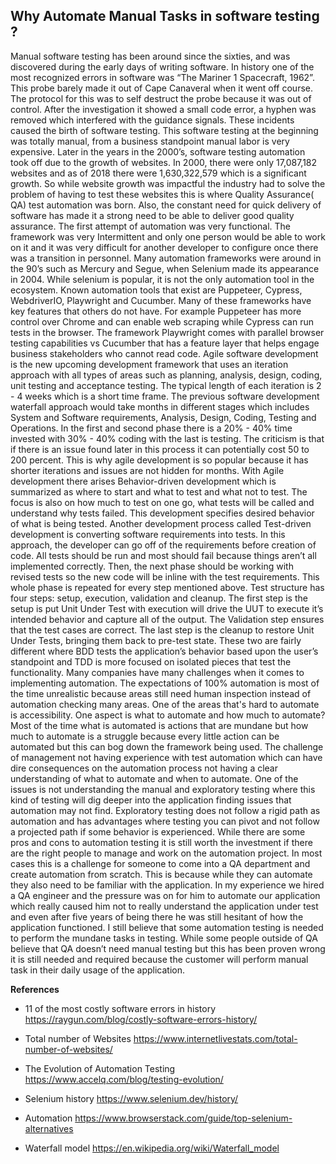 ## Why Automate Manual Tasks in software testing ? 
Manual software testing has been around since the sixties, and was discovered during the early days of writing software. In history one of the most recognized errors in software was “The Mariner 1 Spacecraft, 1962”. This probe barely made it out of Cape Canaveral when it went off course. The protocol for this was to self destruct the probe because it was out of control. After the investigation it showed a small code error, a hyphen was removed which interfered with the guidance signals. These incidents caused the birth of software testing. This software testing at the beginning was totally manual, from a business standpoint manual labor is very expensive. Later in the years in the 2000’s,  software testing automation took off due to the growth of websites. In 2000, there were only 17,087,182 websites and as of 2018 there were 1,630,322,579 which is a significant growth. So while website growth was impactful the industry had to solve the problem of having to test these websites this is where Quality Assurance( QA) test automation was born. Also, the constant need for quick delivery of software has made it a strong need to be able to deliver good quality assurance. 
The first attempt of automation was very functional. The framework was very Intermittent and only one person would be able to work on it and it was very difficult for another developer to configure once there was a transition in personnel. 
Many automation frameworks were around in the 90’s such as Mercury and Segue, when Selenium made its appearance in 2004. While selenium is popular, it is not the only automation tool in the ecosystem. Known automation tools that exist are Puppeteer, Cypress, WebdriverIO, Playwright and Cucumber.  Many of these frameworks have key features that others do not have. For example Puppeteer has more control over Chrome and can enable web scraping while Cypress can run tests in the browser. The framework Playwright comes with parallel browser testing capabilities vs  Cucumber that has a feature layer that helps engage business stakeholders who cannot read code. Agile software development is the new upcoming development framework that uses an iteration approach with all types of areas such as planning, analysis, design, coding, unit testing and acceptance testing. The typical length of each iteration is 2 - 4 weeks which is a short time frame.  The previous software development waterfall approach would take months in different stages which includes System and Software requirements, Analysis, Design, Coding, Testing and Operations. In the first and second phase there is a 20% - 40% time invested with 30% - 40% coding with the last is testing. The criticism is that if there is an issue found later in this process  it can potentially cost 50 to 200 percent. This is why agile development is so popular because it has shorter iterations and issues are not hidden for months. 
With Agile development there arises Behavior-driven development which is summarized as where to start and what to test and what not to test. The focus is also on how much to test on one go, what tests will be called and understand why tests failed. This development specifies desired behavior of what is being tested.  Another development process called Test-driven development  is  converting software requirements into tests. In this approach,  the developer can go off of the requirements before creation of code. All tests should be run and most should fail because things aren’t all implemented correctly. Then,  the next phase should be working with revised tests so the new code will be inline with the test requirements. This whole phase is repeated for every step mentioned above.  Test structure has four steps: setup, execution, validation and cleanup.   The first step is the setup is put Unit Under Test with execution will drive the UUT to execute it’s intended behavior and capture all of the output. The Validation step ensures that the test cases are correct. The last step is the cleanup to restore  Unit Under Tests, bringing them back to pre-test state.  These two are fairly different where BDD tests the application’s behavior based upon the user’s standpoint and TDD is more focused on isolated pieces that test the functionality. 
Many companies have many challenges when it comes to implementing automation. The expectations of 100% automation is most of the time unrealistic because areas still need human inspection instead of automation checking many areas. One of the areas that's hard to automate is accessibility. One aspect is what to automate and how much to automate? Most of the time what is automated is actions that are mundane but how much to automate is a struggle because every little action can be automated but this can bog down the framework being used. The challenge of management not having experience with test automation which can have dire consequences on the automation process not having a clear understanding of what to automate and when to automate. One of the issues is not understanding the manual and exploratory testing where this kind of testing will dig deeper into the application finding issues that automation may not find. Exploratory testing does not follow a rigid path as automation and  has advantages where testing you can pivot and not follow a projected path if some behavior is experienced. 
While there are some pros and cons to automation testing it is still worth the investment if there are the right people to manage and work on the automation project. In most cases this is a challenge for someone to come into a QA department and create automation from scratch. This is because while they can automate they also need to be familiar with the application. In my experience we hired a QA engineer and the pressure was on for him to automate our application which really caused him not to really understand the application under test and even after five years of being there he was still hesitant of how the application functioned. I still believe that some automation testing is needed to perform the mundane tasks  in testing. While some people outside of QA believe that QA doesn’t need manual testing but this has been proven wrong it is still needed and required because the customer will perform manual task in their daily usage of the application. 

**References**
- 11 of the most costly software errors in history
https://raygun.com/blog/costly-software-errors-history/

- Total number of Websites
https://www.internetlivestats.com/total-number-of-websites/ 
 
- The Evolution of Automation Testing
https://www.accelq.com/blog/testing-evolution/
 
- Selenium history
https://www.selenium.dev/history/
 
- Automation 
https://www.browserstack.com/guide/top-selenium-alternatives
 
- Waterfall model
https://en.wikipedia.org/wiki/Waterfall_model

